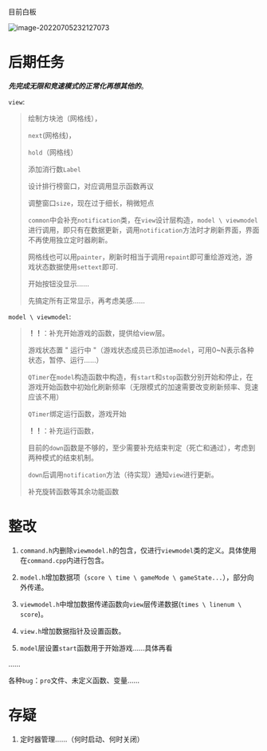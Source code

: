 目前白板

![image-20220705232127073](D:\c++Short\MyPro\images\image-20220705232127073.png)

# 后期任务



***先完成无限和竞速模式的正常化再想其他的***。



`view`: 

> 绘制方块池（网格线），
>
> `next`(网格线)，
>
> `hold`（网格线）
>
> 添加消行数`Label`
>
> 设计排行榜窗口，对应调用显示函数再议
>
> 调整窗口`size`，现在过于细长，稍微短点
>
> 
>
> `common`中会补充`notification`类，在`view`设计层构造，`model \ viewmodel`进行调用，即只有在数据更新，调用`notification`方法时才刷新界面，界面不再使用独立定时器刷新。
>
> 网格线也可以用`painter`，刷新时相当于调用`repaint`即可重绘游戏池，游戏状态数据使用`settext`即可.
>
> 
>
> 开始按钮没显示……
>
> 先搞定所有正常显示，再考虑美感……



`model \ viewmodel`:

>**！！**：补充开始游戏的函数，提供给view层。
>
>游戏状态置 " 运行中 "（游戏状态成员已添加进`model`，可用0~N表示各种状态，暂停、运行……）
>
>`QTimer`在`model`构造函数中构造，有`start`和`stop`函数分别开始和停止，在游戏开始函数中初始化刷新频率（无限模式的加速需要改变刷新频率、竞速应该不用）
>
>`QTimer`绑定运行函数，游戏开始
>
>**！！**：补充运行函数，
>
>目前的`down`函数是不够的，至少需要补充结束判定（死亡和通过），考虑到两种模式的结束机制。
>
>`down`后调用`notification`方法（待实现）通知`view`进行更新。
>
>
>
>补充旋转函数等其余功能函数
>
>



# 整改

1. `command.h`内删除`viewmodel.h`的包含，仅进行`viewmodel`类的定义。具体使用在`command.cpp`内进行包含。
2. `model.h`增加数据项（`score \ time \ gameMode \ gameState...`），部分向外传递。
3. `viewmodel.h`中增加数据传递函数向`view`层传递数据(`times \ linenum \ score`)。

4. `view.h`增加数据指针及设置函数。
5. `model`层设置`start`函数用于开始游戏……具体再看

……

各种`bug`：`pro`文件、未定义函数、变量……





# 存疑

1. 定时器管理……（何时启动、何时关闭）





